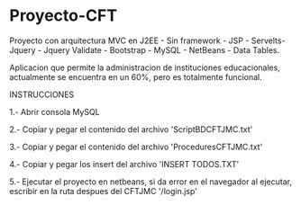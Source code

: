 # Proyecto-CFT
Proyecto con arquitectura MVC en J2EE - Sin framework - JSP - Servelts- Jquery - Jquery Validate - Bootstrap - MySQL - NetBeans - Data Tables.

Aplicacion que permite la administracion de instituciones educacionales, actualmente se encuentra en un 60%, pero es totalmente funcional.

INSTRUCCIONES

1.- Abrir consola MySQL

2.- Copiar y pegar el contenido del archivo 'ScriptBDCFTJMC.txt'

3.- Copiar y pegar  el contenido del archivo 'ProceduresCFTJMC.txt'

4.- Copiar y pegar los insert del archivo 'INSERT TODOS.TXT' 

5.- Ejecutar el proyecto en netbeans, si da error en el navegador al ejecutar, escribir en la ruta despues del CFTJMC '/login.jsp'
